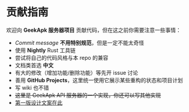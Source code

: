 # 贡献指南

欢迎向 __GeekApk 服务器项目__ 贡献代码，但在这之前你需要注意一些事情：

+ _Commit message_ __不用特别规范__，但是一定不能太奇怪
+ 使用 __Nightly__ Rust 工具链
+ 尝试将自己的代码风格与本 repo 的兼容
+ 文档类首选 __中文__
+ 有大的修改（增加功能/删除功能）等先开 issue 讨论
+ 善用 __GitHub Projects__，这里统一使用它展示某些重构的状态和项目计划
+ 写 wiki 也不错
+ ~~这里是 GeekApk API 服务器的一个实现，你还可以写其他实现~~
+ [第一版设计文案在此](https://gist.github.com/duangsuse/8b343e8ebe8f625ff74cf3472b94720b)
